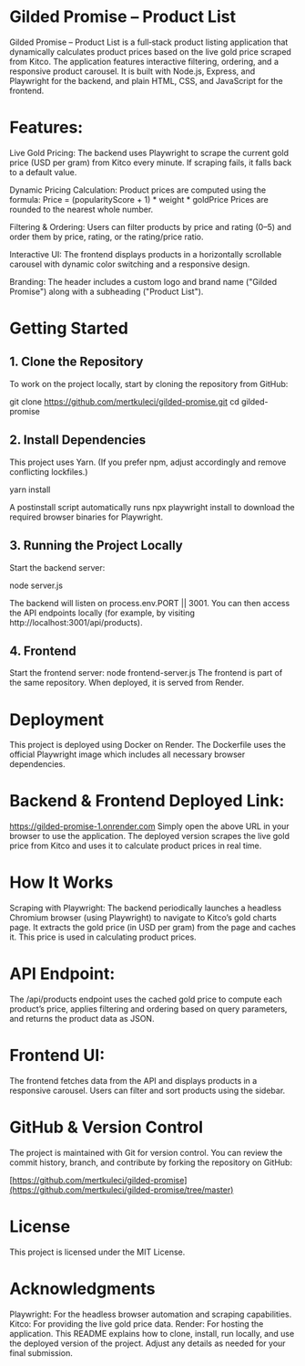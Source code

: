 # Gilded Promise – Product List
Gilded Promise – Product List is a full‑stack product listing application that dynamically calculates product prices based on the live gold price scraped from Kitco. The application features interactive filtering, ordering, and a responsive product carousel. It is built with Node.js, Express, and Playwright for the backend, and plain HTML, CSS, and JavaScript for the frontend.

# Features:

Live Gold Pricing:
The backend uses Playwright to scrape the current gold price (USD per gram) from Kitco every minute. If scraping fails, it falls back to a default value.

Dynamic Pricing Calculation:
Product prices are computed using the formula:
Price = (popularityScore + 1) * weight * goldPrice
Prices are rounded to the nearest whole number.

Filtering & Ordering:
Users can filter products by price and rating (0–5) and order them by price, rating, or the rating/price ratio.

Interactive UI:
The frontend displays products in a horizontally scrollable carousel with dynamic color switching and a responsive design.

Branding:
The header includes a custom logo and brand name ("Gilded Promise") along with a subheading ("Product List").

# Getting Started
## 1. Clone the Repository
To work on the project locally, start by cloning the repository from GitHub:

git clone https://github.com/mertkuleci/gilded-promise.git
cd gilded-promise


## 2. Install Dependencies
This project uses Yarn. (If you prefer npm, adjust accordingly and remove conflicting lockfiles.)

yarn install

A postinstall script automatically runs npx playwright install to download the required browser binaries for Playwright.

## 3. Running the Project Locally
Start the backend server:

node server.js

The backend will listen on process.env.PORT || 3001. You can then access the API endpoints locally (for example, by visiting http://localhost:3001/api/products).

## 4. Frontend
Start the frontend server:
node frontend-server.js
The frontend is part of the same repository. When deployed, it is served from Render.

# Deployment
This project is deployed using Docker on Render. The Dockerfile uses the official Playwright image which includes all necessary browser dependencies.

# Backend & Frontend Deployed Link:
https://gilded-promise-1.onrender.com
Simply open the above URL in your browser to use the application. The deployed version scrapes the live gold price from Kitco and uses it to calculate product prices in real time.

# How It Works
Scraping with Playwright:
The backend periodically launches a headless Chromium browser (using Playwright) to navigate to Kitco’s gold charts page. It extracts the gold price (in USD per gram) from the page and caches it. This price is used in calculating product prices.

# API Endpoint:
The /api/products endpoint uses the cached gold price to compute each product’s price, applies filtering and ordering based on query parameters, and returns the product data as JSON.

# Frontend UI:
The frontend fetches data from the API and displays products in a responsive carousel. Users can filter and sort products using the sidebar.

# GitHub & Version Control
The project is maintained with Git for version control. You can review the commit history, branch, and contribute by forking the repository on GitHub:

[https://github.com/mertkuleci/gilded-promise](https://github.com/mertkuleci/gilded-promise/tree/master)

# License
This project is licensed under the MIT License.

# Acknowledgments
Playwright: For the headless browser automation and scraping capabilities.
Kitco: For providing the live gold price data.
Render: For hosting the application.
This README explains how to clone, install, run locally, and use the deployed version of the project. Adjust any details as needed for your final submission.
